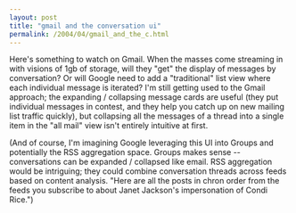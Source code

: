 ```yaml
---
layout: post
title: "gmail and the conversation ui"
permalink: /2004/04/gmail_and_the_c.html
---
```


<p>Here's something to watch on Gmail.  When the masses come streaming in with visions of 1gb of storage, will they "get" the display of messages by conversation?  Or will Google need to add a "traditional" list view where each individual message is iterated?  I'm still getting used to the Gmail approach; the expanding / collapsing message cards are useful (they put individual messages in contest, and they help you catch up on new mailing list traffic quickly), but collapsing all the messages of a thread into a single item in the "all mail" view isn't entirely intuitive at first.</p>

<p>(And of course, I'm imagining Google leveraging this UI into Groups and potentially the RSS aggregation space.  Groups makes sense -- conversations can be expanded / collapsed like email.  RSS aggregation would be intriguing; they could combine conversation threads across feeds based on content analysis.  "Here are all the posts in chron order from the feeds you subscribe to about Janet Jackson's impersonation of Condi Rice.")</p>


